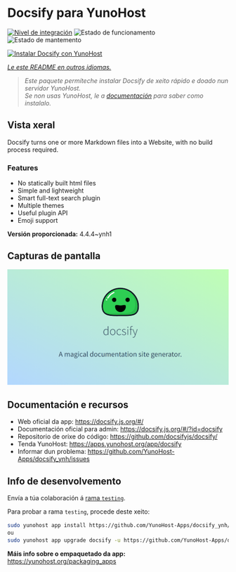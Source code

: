 <!--
NOTA: Este README foi creado automáticamente por <https://github.com/YunoHost/apps/tree/master/tools/readme_generator>
NON debe editarse manualmente.
-->

# Docsify para YunoHost

[![Nivel de integración](https://dash.yunohost.org/integration/docsify.svg)](https://ci-apps.yunohost.org/ci/apps/docsify/) ![Estado de funcionamento](https://ci-apps.yunohost.org/ci/badges/docsify.status.svg) ![Estado de mantemento](https://ci-apps.yunohost.org/ci/badges/docsify.maintain.svg)

[![Instalar Docsify con YunoHost](https://install-app.yunohost.org/install-with-yunohost.svg)](https://install-app.yunohost.org/?app=docsify)

*[Le este README en outros idiomas.](./ALL_README.md)*

> *Este paquete permíteche instalar Docsify de xeito rápido e doado nun servidor YunoHost.*  
> *Se non usas YunoHost, le a [documentación](https://yunohost.org/install) para saber como instalalo.*

## Vista xeral

Docsify turns one or more Markdown files into a Website, with no build process required.

### Features

- No statically built html files
- Simple and lightweight
- Smart full-text search plugin
- Multiple themes
- Useful plugin API
- Emoji support


**Versión proporcionada:** 4.4.4~ynh1

## Capturas de pantalla

![Captura de pantalla de Docsify](./doc/screenshots/screenshot.png)

## Documentación e recursos

- Web oficial da app: <https://docsify.js.org/#/>
- Documentación oficial para admin: <https://docsify.js.org/#/?id=docsify>
- Repositorio de orixe do código: <https://github.com/docsifyjs/docsify/>
- Tenda YunoHost: <https://apps.yunohost.org/app/docsify>
- Informar dun problema: <https://github.com/YunoHost-Apps/docsify_ynh/issues>

## Info de desenvolvemento

Envía a túa colaboración á [rama `testing`](https://github.com/YunoHost-Apps/docsify_ynh/tree/testing).

Para probar a rama `testing`, procede deste xeito:

```bash
sudo yunohost app install https://github.com/YunoHost-Apps/docsify_ynh/tree/testing --debug
ou
sudo yunohost app upgrade docsify -u https://github.com/YunoHost-Apps/docsify_ynh/tree/testing --debug
```

**Máis info sobre o empaquetado da app:** <https://yunohost.org/packaging_apps>
